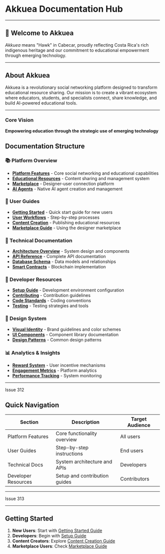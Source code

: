 # Akkuea Documentation Hub

---


## 🦅 Welcome to Akkuea
*Akkuea* means "Hawk" in Cabecar, proudly reflecting Costa Rica's rich indigenous heritage and our commitment to educational empowerment through emerging technology.

---

## About Akkuea

Akkuea is a revolutionary social networking platform designed to transform educational resource sharing. Our mission is to create a vibrant ecosystem where educators, students, and specialists connect, share knowledge, and build AI-powered educational tools.

---

### Core Vision

**Empowering education through the strategic use of emerging technology**

## Documentation Structure

### 📚 Platform Overview

- **[Platform Features](features/README.md)** - Core social networking and educational capabilities
- **[Educational Resources](educational-resources/README.md)** - Content sharing and management system
- **[Marketplace](marketplace/README.md)** - Designer-user connection platform
- **[AI Agents](ai-agents/README.md)** - Native AI agent creation and management

### 👥 User Guides

- **[Getting Started](guides/getting-started.md)** - Quick start guide for new users
- **[User Workflows](guides/user-workflows.md)** - Step-by-step processes
- **[Content Creation](guides/content-creation.md)** - Publishing educational resources
- **[Marketplace Guide](guides/marketplace-guide.md)** - Using the designer marketplace

### 🔧 Technical Documentation

- **[Architecture Overview](technical/architecture.md)** - System design and components
- **[API Reference](technical/api-reference.md)** - Complete API documentation
- **[Database Schema](technical/database-schema.md)** - Data models and relationships
- **[Smart Contracts](technical/smart-contracts.md)** - Blockchain implementation

### 🚀 Developer Resources

- **[Setup Guide](development/setup.md)** - Development environment configuration
- **[Contributing](development/contributing.md)** - Contribution guidelines
- **[Code Standards](development/code-standards.md)** - Coding conventions
- **[Testing](development/testing.md)** - Testing strategies and tools

### 🎨 Design System

- **[Visual Identity](design/visual-identity.md)** - Brand guidelines and color schemes
- **[UI Components](design/ui-components.md)** - Component library documentation
- **[Design Patterns](design/design-patterns.md)** - Common design patterns

### 📊 Analytics & Insights

- **[Reward System](analytics/reward-system.md)** - User incentive mechanisms
- **[Engagement Metrics](analytics/engagement-metrics.md)** - Platform analytics
- **[Performance Tracking](analytics/performance-tracking.md)** - System monitoring

---

Issue 312

## Quick Navigation

| Section | Description | Target Audience |
|---------|-------------|----------------|
| Platform Features | Core functionality overview | All users |
| User Guides | Step-by-step instructions | End users |
| Technical Docs | System architecture and APIs | Developers |
| Developer Resources | Setup and contribution guides | Contributors |


---

Issue 313

<!-- Make the changes from issue number 313 here. Thank you for contributing to Akkuea! -->

---

## Getting Started

1. **New Users**: Start with [Getting Started Guide](guides/getting-started.md)  
2. **Developers**: Begin with [Setup Guide](development/setup.md)  
3. **Content Creators**: Explore [Content Creation Guide](guides/content-creation.md)  
4. **Marketplace Users**: Check [Marketplace Guide](guides/marketplace-guide.md)  
